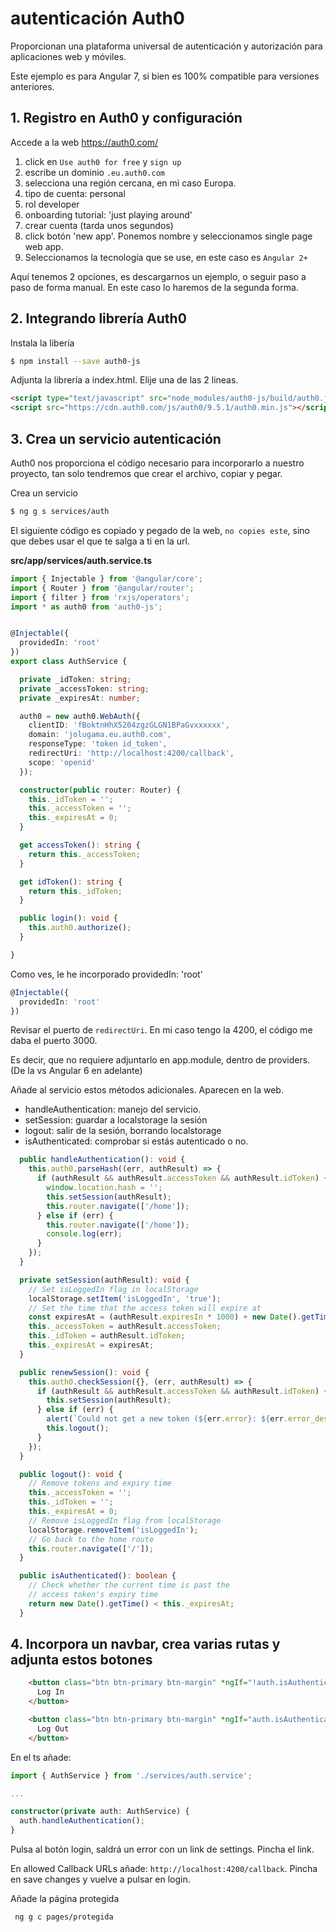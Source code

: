 
# autenticación Auth0


Proporcionan una plataforma universal de autenticación y autorización para aplicaciones web y móviles.

Este ejemplo es para Angular 7, si bien es 100% compatible para versiones anteriores.


## 1. Registro en Auth0 y configuración

Accede a la web https://auth0.com/ 

1. click en `Use auth0 for free` y `sign up`
2. escribe un dominio `.eu.auth0.com`
3. selecciona una región cercana, en mi caso Europa.
4. tipo de cuenta: personal
5. rol developer
6. onboarding tutorial: 'just playing around'
7. crear cuenta (tarda unos segundos)
8. click botón 'new app'. Ponemos nombre y seleccionamos single page web app.
9. Seleccionamos la tecnología que se use, en este caso es `Angular 2+`

Aquí tenemos 2 opciones, es descargarnos un ejemplo, o seguir paso a paso de forma manual. En este caso lo haremos de la segunda forma.

## 2. Integrando librería Auth0

Instala la libería

```bash
$ npm install --save auth0-js
```

Adjunta la librería a index.html. Elije una de las 2 lineas.

 ```html
 <script type="text/javascript" src="node_modules/auth0-js/build/auth0.js"></script>
<script src="https://cdn.auth0.com/js/auth0/9.5.1/auth0.min.js"></script>
 ```


## 3. Crea un servicio autenticación

Auth0 nos proporciona el código necesario para incorporarlo a nuestro proyecto, tan solo tendremos que crear el archivo, copiar y pegar.

Crea un servicio

```bash
$ ng g s services/auth
```

El siguiente código es copiado y pegado de la web, `no copies este`, sino que debes usar el que te salga a ti en la url.

**src/app/services/auth.service.ts**

```typescript
import { Injectable } from '@angular/core';
import { Router } from '@angular/router';
import { filter } from 'rxjs/operators';
import * as auth0 from 'auth0-js';


@Injectable({
  providedIn: 'root'
})
export class AuthService {

  private _idToken: string;
  private _accessToken: string;
  private _expiresAt: number;

  auth0 = new auth0.WebAuth({
    clientID: 'fBoktnHhX5204zgzGLGN1BPaGvxxxxxx',
    domain: 'jolugama.eu.auth0.com',
    responseType: 'token id_token',
    redirectUri: 'http://localhost:4200/callback',
    scope: 'openid'
  });

  constructor(public router: Router) {
    this._idToken = '';
    this._accessToken = '';
    this._expiresAt = 0;
  }

  get accessToken(): string {
    return this._accessToken;
  }

  get idToken(): string {
    return this._idToken;
  }

  public login(): void {
    this.auth0.authorize();
  }

}
```


Como ves, le he incorporado   providedIn: 'root'
```typescript
@Injectable({
  providedIn: 'root'
})
```

Revisar el puerto de `redirectUri`. En mi caso tengo la 4200, el código me daba el puerto 3000. 

Es decir, que no requiere adjuntarlo en app.module, dentro de providers. (De la vs Angular 6 en adelante)


Añade al servicio estos métodos adicionales. Aparecen en la web.
- handleAuthentication: manejo del servicio. 
- setSession: guardar a localstorage la sesión
- logout: salir de la sesión, borrando localstorage
- isAuthenticated: comprobar si estás autenticado o no.


```typescript
  public handleAuthentication(): void {
    this.auth0.parseHash((err, authResult) => {
      if (authResult && authResult.accessToken && authResult.idToken) {
        window.location.hash = '';
        this.setSession(authResult);
        this.router.navigate(['/home']);
      } else if (err) {
        this.router.navigate(['/home']);
        console.log(err);
      }
    });
  }

  private setSession(authResult): void {
    // Set isLoggedIn flag in localStorage
    localStorage.setItem('isLoggedIn', 'true');
    // Set the time that the access token will expire at
    const expiresAt = (authResult.expiresIn * 1000) + new Date().getTime();
    this._accessToken = authResult.accessToken;
    this._idToken = authResult.idToken;
    this._expiresAt = expiresAt;
  }

  public renewSession(): void {
    this.auth0.checkSession({}, (err, authResult) => {
      if (authResult && authResult.accessToken && authResult.idToken) {
        this.setSession(authResult);
      } else if (err) {
        alert(`Could not get a new token (${err.error}: ${err.error_description}).`);
        this.logout();
      }
    });
  }

  public logout(): void {
    // Remove tokens and expiry time
    this._accessToken = '';
    this._idToken = '';
    this._expiresAt = 0;
    // Remove isLoggedIn flag from localStorage
    localStorage.removeItem('isLoggedIn');
    // Go back to the home route
    this.router.navigate(['/']);
  }

  public isAuthenticated(): boolean {
    // Check whether the current time is past the
    // access token's expiry time
    return new Date().getTime() < this._expiresAt;
  }

```

## 4. Incorpora un navbar, crea varias rutas y adjunta estos botones

```html
    <button class="btn btn-primary btn-margin" *ngIf="!auth.isAuthenticated()" (click)="auth.login()">
      Log In
    </button>

    <button class="btn btn-primary btn-margin" *ngIf="auth.isAuthenticated()" (click)="auth.logout()">
      Log Out
    </button>
```

En el ts añade:

```typescript
import { AuthService } from './services/auth.service';

...

constructor(private auth: AuthService) {
  auth.handleAuthentication();
}
```

Pulsa al botón login, saldrá un error con un link de settings. Pincha el link.

En allowed Callback URLs añade: `http://localhost:4200/callback`. Pincha en save changes y vuelve a pulsar en login.

Añade la página protegida

```bash
 ng g c pages/protegida
```